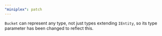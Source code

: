 ```yaml
---
"miniplex": patch
---
```


`Bucket` can represent any type, not just types extending `IEntity`, so its type parameter has been changed to reflect this.
